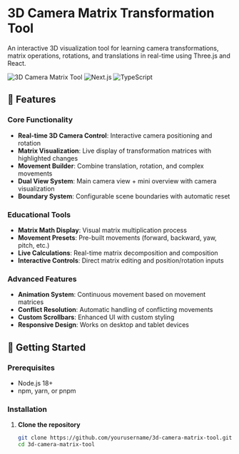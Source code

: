 # 3D Camera Matrix Transformation Tool

An interactive 3D visualization tool for learning camera transformations, matrix operations, rotations, and translations in real-time using Three.js and React.

![3D Camera Matrix Tool](https://img.shields.io/badge/Three.js-Interactive-blue) ![Next.js](https://img.shields.io/badge/Next.js-15-black) ![TypeScript](https://img.shields.io/badge/TypeScript-Ready-blue)

## 🎯 Features

### Core Functionality

- **Real-time 3D Camera Control**: Interactive camera positioning and rotation
- **Matrix Visualization**: Live display of transformation matrices with highlighted changes
- **Movement Builder**: Combine translation, rotation, and complex movements
- **Dual View System**: Main camera view + mini overview with camera visualization
- **Boundary System**: Configurable scene boundaries with automatic reset

### Educational Tools

- **Matrix Math Display**: Visual matrix multiplication process
- **Movement Presets**: Pre-built movements (forward, backward, yaw, pitch, etc.)
- **Live Calculations**: Real-time matrix decomposition and composition
- **Interactive Controls**: Direct matrix editing and position/rotation inputs

### Advanced Features

- **Animation System**: Continuous movement based on movement matrices
- **Conflict Resolution**: Automatic handling of conflicting movements
- **Custom Scrollbars**: Enhanced UI with custom styling
- **Responsive Design**: Works on desktop and tablet devices

## 🚀 Getting Started

### Prerequisites

- Node.js 18+
- npm, yarn, or pnpm

### Installation

1. **Clone the repository**
   ```bash
   git clone https://github.com/yourusername/3d-camera-matrix-tool.git
   cd 3d-camera-matrix-tool
   ```
